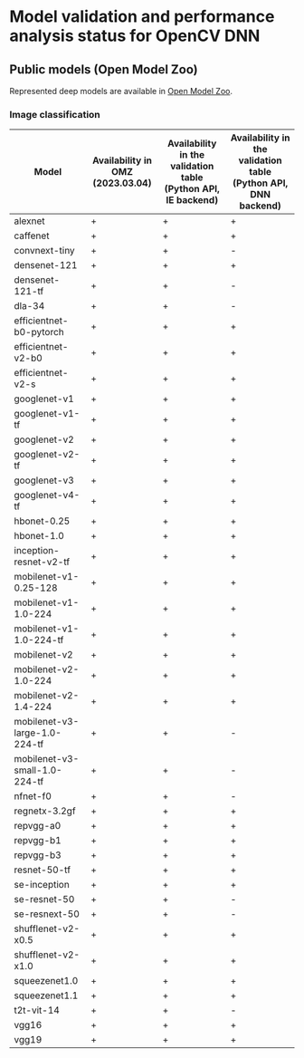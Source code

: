 # Model validation and performance analysis status for OpenCV DNN

## Public models (Open Model Zoo)

Represented deep models are available in [Open Model Zoo][omz].

### Image classification

Model | Availability in OMZ (2023.03.04) | Availability in the validation table (Python API, IE backend) | Availability in the validation table (Python API, DNN backend) 
-|-|-|-|
alexnet|+|+|+|
caffenet|+|+|+|
convnext-tiny|+|+|-|
densenet-121|+|+|+|
densenet-121-tf|+|+|-|
dla-34|+|+|-|
efficientnet-b0-pytorch|+|+|+|
efficientnet-v2-b0|+|+|+|
efficientnet-v2-s|+|+|+|
googlenet-v1|+|+|+|
googlenet-v1-tf|+|+|+|
googlenet-v2|+|+|+|
googlenet-v2-tf|+|+|+|
googlenet-v3|+|+|+|
googlenet-v4-tf|+|+|+|
hbonet-0.25|+|+|+|
hbonet-1.0|+|+|+|
inception-resnet-v2-tf|+|+|+|
mobilenet-v1-0.25-128|+|+|+|
mobilenet-v1-1.0-224|+|+|+|
mobilenet-v1-1.0-224-tf|+|+|+|
mobilenet-v2|+|+|+|
mobilenet-v2-1.0-224|+|+|+|
mobilenet-v2-1.4-224|+|+|+|
mobilenet-v3-large-1.0-224-tf|+|+|-|
mobilenet-v3-small-1.0-224-tf|+|+|-|
nfnet-f0|+|+|-|
regnetx-3.2gf|+|+|+|
repvgg-a0|+|+|+|
repvgg-b1|+|+|+|
repvgg-b3|+|+|+|
resnet-50-tf|+|+|+|
se-inception|+|+|+|
se-resnet-50|+|+|-|
se-resnext-50|+|+|-|
shufflenet-v2-x0.5|+|+|+|
shufflenet-v2-x1.0|+|+|+|
squeezenet1.0|+|+|+|
squeezenet1.1|+|+|+|
t2t-vit-14|+|+|-|
vgg16|+|+|+|
vgg19|+|+|+|


<!-- LINKS -->
[omz]: https://github.com/openvinotoolkit/open_model_zoo
